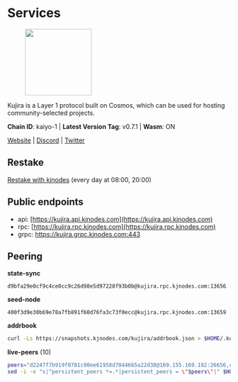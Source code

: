 # Services

<figure><img src="https://raw.githubusercontent.com/kj89/testnet_manuals/main/pingpub/logos/kujira.png" width="150" alt=""><figcaption></figcaption></figure>

Kujira is a Layer 1 protocol built on Cosmos, which can be used for  hosting community-selected projects.

**Chain ID**: kaiyo-1 | **Latest Version Tag**: v0.7.1 | **Wasm**: ON

[Website](https://kujira.app) | [Discord](https://discord.gg/teamkujira) | [Twitter](https://twitter.com/TeamKujira)

## Restake

[Restake with kjnodes](https://restake.app/kujira/kujiravaloper1tnuqj73jfn3724lqz34c27tuv80nv336sadqym) (every day at 08:00, 20:00)
## Public endpoints

* api: [https://kujira.api.kjnodes.com](https://kujira.api.kjnodes.com)
* rpc: [https://kujira.rpc.kjnodes.com](https://kujira.rpc.kjnodes.com)
* grpc: https://kujira.grpc.kjnodes.com:443

## Peering

**state-sync**

```text
d9bfa29e0cf9c4ce0cc9c26d98e5d97228f93b0b@kujira.rpc.kjnodes.com:13656
```

**seed-node**

```text
400f3d9e30b69e78a7fb891f60d76fa3c73f0ecc@kujira.rpc.kjnodes.com:13659
```

**addrbook**
```bash
curl -Ls https://snapshots.kjnodes.com/kujira/addrbook.json > $HOME/.kujira/config/addrbook.json
```

**live-peers** (10)
```bash
peers="d2247f7b919f0781c90ee61958d7044665a22d38@169.155.169.182:26656,c4737bc4c7705c4bd94ab23d0089bdb1136573ce@159.89.101.239:26020,3a7733d4b670a672db326bd6e5f8ae37e14a3dbd@138.201.226.227:26656,d87e960e5512e89af70721484617fe72e43dcb29@165.22.199.234:26020,66c551ebcb68fe343c7e2720593dc47426813a68@93.189.30.101:26656,d9bfa29e0cf9c4ce0cc9c26d98e5d97228f93b0b@65.109.88.38:13656,377510fb7c0ee3cacd1a46dbf13b45a4e1525fa6@51.91.153.78:32011,01cf570d3b08fdb5fe2f307cb485de7a35a3af23@135.148.55.229:11856,d02fc7c5db5e502bb78ceeb81067ddab5b0cf51a@89.39.104.128:13656,15679999b404a9ee027dc9f5e795d6c4fddb6cee@51.91.152.102:20000"
sed -i -e "s|^persistent_peers *=.*|persistent_peers = \"$peers\"|" $HOME/.kujira/config/config.toml
```
